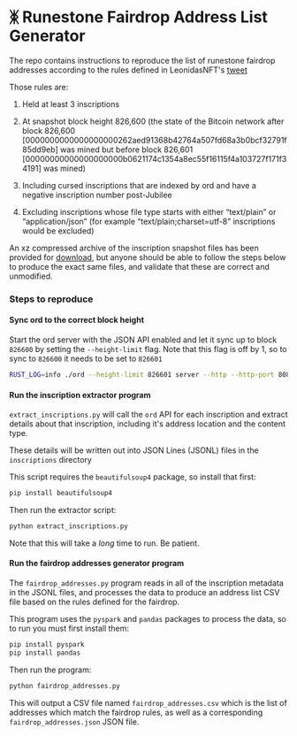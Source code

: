# ᛤ Runestone Fairdrop Address List Generator

The repo contains instructions to reproduce the list of runestone fairdrop addresses according to the rules defined in LeonidasNFT's [tweet](https://twitter.com/LeonidasNFT/status/1751374137421934872)

Those rules are:
1. Held at least 3 inscriptions

2. At snapshot block height 826,600 (the state of the Bitcoin network after block 826,600 [0000000000000000000262aed91368b42764a507fd68a3b0bcf32791f85dd9eb] was mined but before block 826,601 [00000000000000000000b0621174c1354a8ec55f16115f4a103727f171f34191] was mined)

3. Including cursed inscriptions that are indexed by ord and have a negative inscription number post-Jubilee

4. Excluding inscriptions whose file type starts with either “text/plain” or “application/json” (for example “text/plain;charset=utf-8” inscriptions would be excluded)

An xz compressed archive of the inscription snapshot files has been provided for [download](http://45.61.136.53/inscriptions.tar.xz), but anyone should be able to follow the steps below to produce the exact same files, and validate that these are correct and unmodified.

### Steps to reproduce

#### Sync ord to the correct block height
Start the ord server with the JSON API enabled and let it sync up to block `826600` by setting the `--height-limit` flag. Note that this flag is off by 1, so to sync to `826600` it needs to be set to `826601`

```bash
RUST_LOG=info ./ord --height-limit 826601 server --http --http-port 8080 --enable-json-api
```

#### Run the inscription extractor program
`extract_inscriptions.py` will call the `ord` API for each inscription and extract details about that inscription, including it's address location and the content type.

These details will be written out into JSON Lines (JSONL) files in the `inscriptions` directory

This script requires the `beautifulsoup4` package, so install that first:
```bash
pip install beautifulsoup4
```

Then run the extractor script:
```bash
python extract_inscriptions.py
```

Note that this will take a _long_ time to run. Be patient.

#### Run the fairdrop addresses generator program
The `fairdrop_addresses.py` program reads in all of the inscription metadata in the JSONL files, and processes the data to produce an address list CSV file based on the rules defined for the fairdrop.

This program uses the `pyspark` and `pandas` packages to process the data, so to run you must first install them:
```bash
pip install pyspark
pip install pandas
```

Then run the program:
```bash
python fairdrop_addresses.py
```

This will output a CSV file named `fairdrop_addresses.csv` which is the list of addresses which match the fairdrop rules, as well as a corresponding `fairdrop_addresses.json` JSON file.